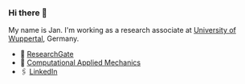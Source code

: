 ### Hi there 👋

My name is Jan.
I'm working as a research associate at [University of Wuppertal][buw], Germany.

- 📝 [ResearchGate][rg]
- 🏢 [Computational Applied Mechanics][cam]
- 🖇 [LinkedIn][li]


<!-- Links -->

[buw]: https://www.uni-wuppertal.de/en/
[rg]: https://www.researchgate.net/profile/Jan-Pfeifer-3
[cam]: https://cam.uni-wuppertal.de/en/computational-applied-mechanics/team/team-pfeifer/
[li]: https://www.linkedin.com/in/jan-mirco-pfeifer
